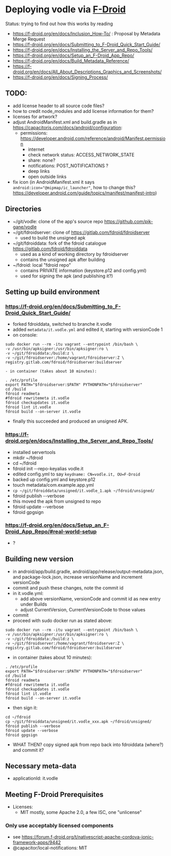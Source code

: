 # Deploying vodle via [F-Droid](https://f-droid.org)

Status: trying to find out how this works by reading 
- https://f-droid.org/en/docs/Inclusion_How-To/ : Proposal by Metadata Merge Request
- https://f-droid.org/en/docs/Submitting_to_F-Droid_Quick_Start_Guide/
- https://f-droid.org/en/docs/Installing_the_Server_and_Repo_Tools/
- https://f-droid.org/en/docs/Setup_an_F-Droid_App_Repo/
- https://f-droid.org/en/docs/Build_Metadata_Reference/
- https://f-droid.org/en/docs/All_About_Descriptions_Graphics_and_Screenshots/
- https://f-droid.org/en/docs/Signing_Process/

## TODO:

- add license header to all source code files?
- how to credit node_modules and add license information for them?
- licenses for artwork?
- adjust AndroidManifest.xml and build.gradle as in https://capacitorjs.com/docs/android/configuration:
    - permissions: https://developer.android.com/reference/android/Manifest.permission
        - internet
        - check network status: ACCESS_NETWORK_STATE
        - share: none?
        - notifications: POST_NOTIFICATIONS ?
        - deep links
        - open outside links
- fix icon (in AndroidManifest.xml it says `android:icon="@mipmap/ic_launcher"`, how to change this? https://developer.android.com/guide/topics/manifest/manifest-intro)

## Directories
- ~/git/vodle: clone of the app's source repo https://github.com/pik-gane/vodle
- ~/git/fdroidserver: clone of https://gitlab.com/fdroid/fdroidserver
    - used to build the unsigned apk
- ~/git/fdroiddata: fork of the fdroid catalogue https://gitlab.com/fdroid/fdroiddata
    - used as a kind of working directory by fdroidserver
    - contains the unsigned apk after building  
- ~/fdroid: local "fdroid repo"
    - contains PRIVATE information (keystore.p12 and config.yml)
    - used for signing the apk (and publishing it?) 

## Setting up build environment

### https://f-droid.org/en/docs/Submitting_to_F-Droid_Quick_Start_Guide/
- forked fdroiddata, switched to branche it.vodle
- added `metadata/it.vodle.yml` and edited it, starting with versionCode 1
- on console:
```
sudo docker run --rm -itu vagrant --entrypoint /bin/bash \
-v /usr/bin/apksigner:/usr/bin/apksigner:ro \
-v ~/git/fdroiddata:/build:z \
-v ~/git/fdroidserver:/home/vagrant/fdroidserver:Z \
registry.gitlab.com/fdroid/fdroidserver:buildserver
```
    - in container (takes about 10 minutes):
```
. /etc/profile
export PATH="$fdroidserver:$PATH" PYTHONPATH="$fdroidserver"
cd /build
fdroid readmeta
#fdroid rewritemeta it.vodle
fdroid checkupdates it.vodle
fdroid lint it.vodle
fdroid build --on-server it.vodle
```
- finally this succeeded and produced an unsigned APK.

### https://f-droid.org/en/docs/Installing_the_Server_and_Repo_Tools/
- installed servertools
- mkdir ~/fdroid
- cd ~/fdroid
- fdroid init --repo-keyalias vodle.it
- edited config.yml to say `keydname: CN=vodle.it, OU=F-Droid`
- backed up config.yml and keystore.p12
- touch metadata/com.example.app.yml
- `cp ~/git/fdroiddata/unsigned/it.vodle_1.apk ~/fdroid/unsigned/`
- fdroid publish --verbose
- this moved the apk from unsigned to repo
- fdroid update --verbose
- fdroid gpgsign

### https://f-droid.org/en/docs/Setup_an_F-Droid_App_Repo/#real-world-setup
- ?

## Building new version

- in android/app/build.gradle, android/app/release/output-metadata.json, and package-lock.json, increase versionName and increment versionCode
- commit and push these changes, note the commit id
- in it.vodle.yml:
    - add above versionName, versionCode and commit id as new entry under Builds
    - adjust CurrentVersion, CurrentVersionCode to those values
- commit 
- proceed with sudo docker run as stated above:
```
sudo docker run --rm -itu vagrant --entrypoint /bin/bash \
-v /usr/bin/apksigner:/usr/bin/apksigner:ro \
-v ~/git/fdroiddata:/build:z \
-v ~/git/fdroidserver:/home/vagrant/fdroidserver:Z \
registry.gitlab.com/fdroid/fdroidserver:buildserver
```
- in container (takes about 10 minutes):
```
. /etc/profile
export PATH="$fdroidserver:$PATH" PYTHONPATH="$fdroidserver"
cd /build
fdroid readmeta
#fdroid rewritemeta it.vodle
fdroid checkupdates it.vodle
fdroid lint it.vodle
fdroid build --on-server it.vodle
```
- then sign it:
```
cd ~/fdroid
cp ~/git/fdroiddata/unsigned/it.vodle_xxx.apk ~/fdroid/unsigned/
fdroid publish --verbose
fdroid update --verbose
fdroid gpgsign
```
- WHAT THEN? copy signed apk from repo back into fdroiddata (where?) and commit it?

## Necessary meta-data

- applicationId: it.vodle

## Meeting F-Droid Prerequisites

- Licenses:
    - MIT mostly, some Apache 2.0, a few ISC, one "unlicense"

### Only use acceptably licensed components
- see https://forum.f-droid.org/t/nativescript-apache-cordova-ionic-framework-apps/9442
- @capacitor/local-notifications: MIT



 
